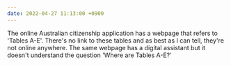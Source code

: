 ```yaml
---
date: 2022-04-27 11:13:00 +0900
---
```


The online Australian citizenship application has a webpage that refers to 'Tables A-E'. There's no link to these tables and as best as I can tell, they're not online anywhere. The same webpage has a digital assistant but it doesn't understand the question 'Where are Tables A-E?'
